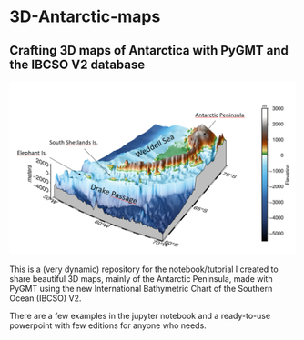 # 3D-Antarctic-maps
## Crafting 3D maps of Antarctica with PyGMT and the IBCSO V2 database

![3D Antarctic Peninsula](https://github.com/andrebelem/3D-Antarctic-maps/blob/main/3D-Antarctic-maps.png)

This is a (very dynamic) repository for the notebook/tutorial I created to share beautiful 3D maps, mainly of the Antarctic Peninsula, made with PyGMT using the new International Bathymetric Chart of the Southern Ocean (IBCSO) V2.

There are a few examples in the jupyter notebook and a ready-to-use powerpoint with few editions for anyone who needs.
